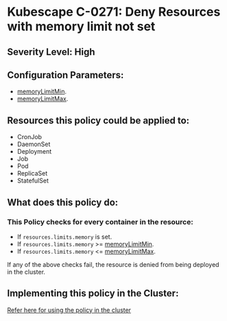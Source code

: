 # Kubescape C-0271: Deny Resources with memory limit not set

## Severity Level: High

## Configuration Parameters:
* [memoryLimitMin](https://kubescape.io/docs/frameworks-and-controls/configuring-controls/#memory_limit_min).
* [memoryLimitMax](https://kubescape.io/docs/frameworks-and-controls/configuring-controls/#memory_limit_max).

## Resources this policy could be applied to:
* CronJob
* DaemonSet
* Deployment
* Job
* Pod
* ReplicaSet
* StatefulSet

## What does this policy do:
### This Policy checks for every container in the resource:
* If `resources.limits.memory` is set.
* If `resources.limits.memory` >= [memoryLimitMin](https://kubescape.io/docs/frameworks-and-controls/configuring-controls/#memory_limit_min).
* If `resources.limits.memory` <= [memoryLimitMax](https://kubescape.io/docs/frameworks-and-controls/configuring-controls/#memory_limit_max).

If any of the above checks fail, the resource is denied from being deployed in the cluster.

## Implementing this policy in the Cluster:
[Refer here for using the policy in the cluster](https://github.com/kubescape/cel-admission-library#using-the-library)
